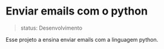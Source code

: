 # Enviar emails com o python

> status: Desenvolvimento

Esse projeto a ensina enviar emails com a linguagem python.
